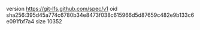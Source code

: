 version https://git-lfs.github.com/spec/v1
oid sha256:395d45a774c6780b34e8473f038c615966d5d87659c482e9b133c6e091fbf7a4
size 10352
